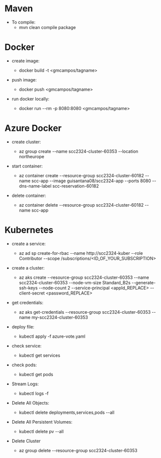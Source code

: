 # Maven
* To compile:
    - mvn clean compile package

# Docker
* create image:
    - docker build -t <gmcampos/tagname> <directory>

* push image:
    - docker push <gmcampos/tagname>

* run docker locally:
    - docker run --rm -p 8080:8080 <gmcampos/tagname>

# Azure Docker
* create cluster:
    - az group create --name scc2324-cluster-60353 --location northeurope

* start container:
    - az container create --resource-group scc2324-cluster-60182 --name scc-app --image guisantana08/scc2324-app --ports 8080 --dns-name-label scc-reservation-60182

* delete container: 
    - az container delete --resource-group scc2324-cluster-60182 --name scc-app

# Kubernetes
* create a service:
    -  az ad sp create-for-rbac --name http://scc2324-kuber --role Contributor --scope /subscriptions/<ID_OF_YOUR_SUBSCRIPTION>

* create a cluster:
    - az aks create --resource-group scc2324-cluster-60353 --name scc2324-cluster-60353 --node-vm-size Standard_B2s --generate-ssh-keys 
      --node-count 2 --service-principal <appId_REPLACE> --client-secret <password_REPLACE>

* get credentials:
    - az aks get-credentials --resource-group scc2324-cluster-60353 --name my-scc2324-cluster-60353

* deploy file:
    - kubectl apply -f azure-vote.yaml

* check service:
    - kubectl get services

* check pods:
    - kubectl get pods

* Stream Logs:
    - kubectl logs -f <Name>

* Delete All Objects:
    -  kubectl delete deployments,services,pods --all

* Delete All Persistent Volumes:
    - kubectl delete pv --all

* Delete Cluster
    - az group delete --resource-group scc2324-cluster-60353
